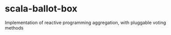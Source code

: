 # scala-ballot-box
Implementation of reactive programming aggregation, with pluggable voting methods
